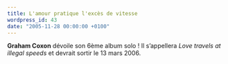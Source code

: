 ```yaml
---
title: L'amour pratique l'excès de vitesse
wordpress_id: 43
date: "2005-11-28 00:00:00 +0100"
---
```


**Graham Coxon** dévoile son 6ème album solo ! Il s’appellera _Love travels at
illegal speeds_ et devrait sortir le 13 mars 2006.
